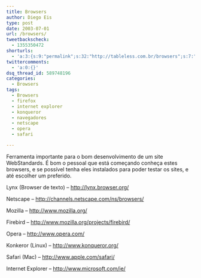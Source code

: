 ```yaml
---
title: Browsers
author: Diego Eis
type: post
date: 2003-07-01
url: /browsers/
tweetbackscheck:
  - 1355350472
shorturls:
  - 'a:3:{s:9:"permalink";s:32:"http://tableless.com.br/browsers";s:7:"tinyurl";s:26:"http://tinyurl.com/3hag72m";s:4:"isgd";s:19:"http://is.gd/ZpKLSy";}'
twittercomments:
  - 'a:0:{}'
dsq_thread_id: 589748196
categories:
  - Browsers
tags:
  - Browsers
  - firefox
  - internet explorer
  - konqueror
  - navegadores
  - netscape
  - opera
  - safari

---
```

Ferramenta importante para o bom desenvolvimento de um site WebStandards. É bom o pessoal que está começando conheça estes browsers, e se possível tenha eles instalados para poder testar os sites, e até escolher um preferido.

Lynx (Browser de texto) &#8211; <http://lynx.browser.org/>
  
Netscape &#8211; <http://channels.netscape.com/ns/browsers/>
  
Mozilla &#8211; <http://www.mozilla.org/>
  
Firebird &#8211; <http://www.mozilla.org/projects/firebird/>
  
Opera &#8211; <http://www.opera.com/>
  
Konkeror (Linux) &#8211; <http://www.konqueror.org/>
  
Safari (Mac) &#8211; <http://www.apple.com/safari/>
  
Internet Explorer &#8211; <http://www.microsoft.com/ie/>